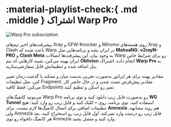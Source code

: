 # :material-playlist-check:{ .md .middle } اشتراک Warp Pro

![Warp Pro subscription](../images/warp-pro-sub.jpg)

پیشرفت‌های اخیر تیم‌های Xray و GFW-Knocker و Mihomo روی هسته‌های Xray و Clash باعث شده که Warp در ایران بشه و برنامه‌هایی مثل **MahsaNG**، **v2rayN-PRO** و **Clash Meta** به وجود بیان. این پیشرفت‌ها اتصالات Warp رو برای شرایط خاص ایران بهینه می‌کنن، شبیه کارهایی که تیم **Oblivion** انجام داده. اشتراک **Warp Pro** به پنل اضافه شده و تنظیماتش قابل سفارشی‌سازیه.

مقادیر بهینه برای هر اپراتور به‌صورت تجربی بدست میان و ممکنه با گذشت زمان تغییر کنن، مثل تنظیمات Fragment. مقادیر پیش‌فرض تست شدن و در حال حاضر کار می‌کنن؛ فقط کافیه Endpoints تمیز رو اسکن و تنظیم کنید.

می‌تونید کانفیگ‌های Warp Pro رو به‌صورت فایل زیپ دانلود کنید و توی برنامه **WG Tunnel** استفاده کنید. توی برنامه، روی `+` کلیک کنید و فایل زیپ رو وارد کنید؛ هیچ تنظیمات اضافی برای اتصال کانفیگ‌ها لازم نیست. برای **Amnezia** هم روند مشابهه، ولی Amnezia فایل زیپ رو درست وارد نمی‌کنه. اول فایل زیپ رو استخراج کنید، بعد هر کانفیگ دلخواه رو توی Amnezia وارد کنید و متصل بشید.
